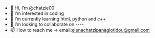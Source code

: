 - 👋 Hi, I’m @chatzie00
- 👀 I’m interested in coding
- 🌱 I’m currently learning html, python and  c++
- 💞️ I’m looking to collaborate on ----
- 📫 How to reach me -> email:elenachatzipanagiotidou@gmail.com

<!---
chatzie00/chatzie00 is a ✨ special ✨ repository because its `README.md` (this file) appears on your GitHub profile.
You can click the Preview link to take a look at your changes.
--->
